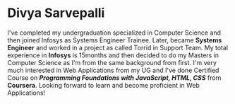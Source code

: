 # Divya Sarvepalli

I've completed my undergraduation specialized in Computer Science and then joined Infosys as Systems Engineer Trainee. Later, became **Systems Engineer** and worked in a project as called Torrid in Support Team. My total experience in **Infosys** is 15months and then decided to do my Masters in Computer Science as I'm from the same background from first. I'm very much interested in Web Applications from my UG and I've done Certified Course on ***Programming Foundations with JavaScript, HTML, CSS*** from **Coursera**. Looking forward to learn and become proficient in Web Applications!